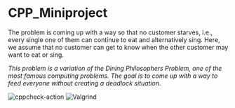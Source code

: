 # CPP_Miniproject
The problem is coming up with a way so that no customer starves, i.e., every single one of them can continue to eat and alternatively sing. Here, we assume that no customer can get to know when the other customer may want to eat or sing.

*This problem is a variation of the Dining Philosophers Problem, one of the most famous computing problems. The goal is to come up with a way to feed everyone without creating a deadlock situation.*

![cppcheck-action](https://github.com/99002658/CPP_Miniproject/workflows/cppcheck-action/badge.svg)
![Valgrind](https://github.com/99002658/CPP_Miniproject/workflows/Valgrind/badge.svg)
